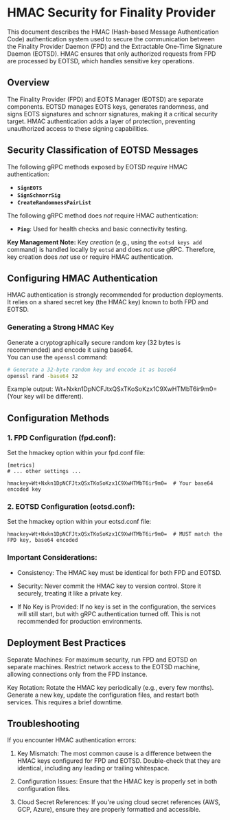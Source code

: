 # HMAC Security for Finality Provider

This document describes the HMAC (Hash-based Message Authentication Code) authentication system used to secure the 
communication between the Finality Provider Daemon (FPD) and the Extractable One-Time Signature Daemon (EOTSD). 
HMAC ensures that only authorized requests from FPD are processed by EOTSD, which handles sensitive key operations.

## Overview

The Finality Provider (FPD) and EOTS Manager (EOTSD) are separate components. EOTSD manages EOTS keys, 
generates randomness, and signs EOTS signatures and schnorr signatures, making it a critical security target. 
HMAC authentication adds a layer of protection, preventing unauthorized access to these signing capabilities.

## Security Classification of EOTSD Messages

The following gRPC methods exposed by EOTSD *require* HMAC authentication:

*   **`SignEOTS`**
*   **`SignSchnorrSig`**
*   **`CreateRandomnessPairList`**

The following gRPC method does *not* require HMAC authentication:

*   **`Ping`**: Used for health checks and basic connectivity testing.

**Key Management Note:**  Key *creation* (e.g., using the `eotsd keys add` command) is handled locally by `eotsd` 
and does *not* use gRPC.  Therefore, key creation does *not* use or require HMAC authentication.

## Configuring HMAC Authentication

HMAC authentication is strongly recommended for production deployments. It relies on a shared secret key 
(the HMAC key) known to both FPD and EOTSD.

### Generating a Strong HMAC Key

Generate a cryptographically secure random key (32 bytes is recommended) and encode it using base64.  
You can use the `openssl` command:

```bash
# Generate a 32-byte random key and encode it as base64
openssl rand -base64 32
```

Example output: Wt+Nxkn1DpNCFJtxQSxTKoSoKzx1C9XwHTMbT6ir9m0= (Your key will be different).

## Configuration Methods

### 1. FPD Configuration (fpd.conf):
Set the hmackey option within your fpd.conf file:

```
[metrics]
# ... other settings ...

hmackey=Wt+Nxkn1DpNCFJtxQSxTKoSoKzx1C9XwHTMbT6ir9m0=  # Your base64 encoded key
```

### 2. EOTSD Configuration (eotsd.conf):

Set the hmackey option within your eotsd.conf file:

```
hmackey=Wt+Nxkn1DpNCFJtxQSxTKoSoKzx1C9XwHTMbT6ir9m0=  # MUST match the FPD key, base64 encoded
```

### Important Considerations:

- Consistency: The HMAC key must be identical for both FPD and EOTSD.

- Security: Never commit the HMAC key to version control. Store it securely, treating it like a private key.

- If No Key is Provided: If no key is set in the configuration, the services will still start, but with gRPC authentication turned off. This is not recommended for production environments.

## Deployment Best Practices

Separate Machines: For maximum security, run FPD and EOTSD on separate machines. Restrict network access to the EOTSD
machine, allowing connections only from the FPD instance.

Key Rotation: Rotate the HMAC key periodically (e.g., every few months). Generate a new key, update the configuration
files, and restart both services. This requires a brief downtime.

## Troubleshooting

If you encounter HMAC authentication errors:

1. Key Mismatch: The most common cause is a difference between the HMAC keys configured for FPD and EOTSD. 
Double-check that they are identical, including any leading or trailing whitespace.

2. Configuration Issues: Ensure that the HMAC key is properly set in both configuration files.

3. Cloud Secret References: If you're using cloud secret references (AWS, GCP, Azure), ensure they are properly formatted and accessible.